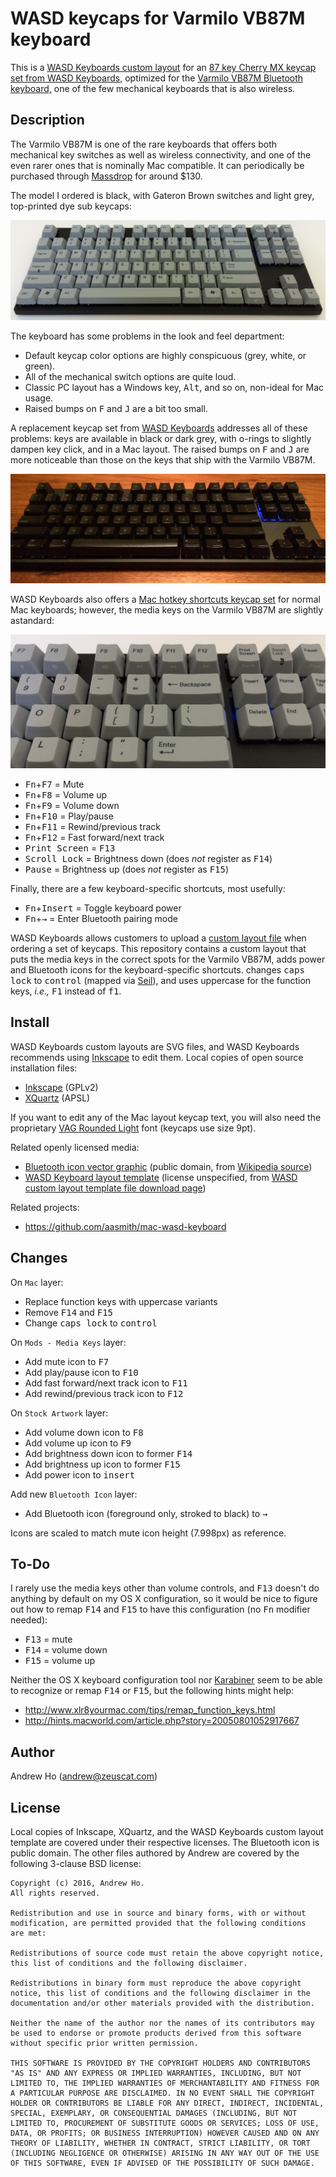 WASD keycaps for Varmilo VB87M keyboard
=======================================

This is a
[WASD Keyboards custom layout](wasd-vb87m-layout.svg)
for an
[87 key Cherry MX keycap set from WASD Keyboards,](http://www.wasdkeyboards.com/index.php/products/keycap-set/87-key-cherry-mx-keycap-set.html)
optimized for the
[Varmilo VB87M Bluetooth keyboard,](https://www.massdrop.com/buy/varmilo-vb87m-bluetooth)
one of the few mechanical keyboards that is also wireless.

Description
-----------

The Varmilo VB87M is one of the rare keyboards that offers both
mechanical key switches as well as wireless connectivity, and one of the
even rarer ones that is nominally Mac compatible. It can periodically be
purchased through [Massdrop](https://www.massdrop.com/) for around $130.

The model I ordered is black, with Gateron Brown switches and light
grey, top-printed dye sub keycaps:

![Varmilo VB87M](images/varmilo_vb87m.jpg)

The keyboard has some problems in the look and feel department:

* Default keycap color options are highly conspicuous (grey, white, or green).
* All of the mechanical switch options are quite loud.
* Classic PC layout has a Windows key, <kbd>Alt</kbd>, and so on, non-ideal for Mac usage.
* Raised bumps on <kbd>F</kbd> and <kbd>J</kbd> are a bit too small.

A replacement keycap set from
[WASD Keyboards](http://www.wasdkeyboards.com/)
addresses all of these problems: keys are available in black or dark
grey, with o-rings to slightly dampen key click, and in a Mac layout.
The raised bumps on <kbd>F</kbd> and <kbd>J</kbd> are more noticeable
than those on the keys that ship with the Varmilo VB87M.

![WASD Keyboard keycaps](images/wasd_keycaps.jpg)

WASD Keyboards also offers a
[Mac hotkey shortcuts keycap set](http://www.wasdkeyboards.com/index.php/products/keycap-mod-packs/mac-hotkey-shortcuts-cherry-mx-keycap-set.html)
for normal Mac keyboards; however, the media keys on the Varmilo VB87M
are slightly astandard:

![Varmilo VB87M media keys](images/varmilo_media_keys.jpg)

* <kbd>Fn</kbd>+<kbd>F7</kbd> = Mute
* <kbd>Fn</kbd>+<kbd>F8</kbd> = Volume up
* <kbd>Fn</kbd>+<kbd>F9</kbd> = Volume down
* <kbd>Fn</kbd>+<kbd>F10</kbd> = Play/pause
* <kbd>Fn</kbd>+<kbd>F11</kbd> = Rewind/previous track
* <kbd>Fn</kbd>+<kbd>F12</kbd> = Fast forward/next track
* <kbd>Print Screen</kbd> = <kbd>F13</kbd>
* <kbd>Scroll Lock</kbd> = Brightness down (does _not_ register as <kbd>F14</kbd>)
* <kbd>Pause</kbd> = Brightness up (does _not_ register as <kbd>F15</kbd>)

Finally, there are a few keyboard-specific shortcuts, most usefully:

* <kbd>Fn</kbd>+<kbd>Insert</kbd> = Toggle keyboard power
* <kbd>Fn</kbd>+<kbd>→</kbd> = Enter Bluetooth pairing mode

WASD Keyboards allows customers to upload a
[custom layout file](http://support.wasdkeyboards.com/customer/portal/articles/1518370-creating-a-custom-layout)
when ordering a set of keycaps. This repository contains a custom layout
that puts the media keys in the correct spots for the Varmilo VB87M,
adds power and Bluetooth icons for the keyboard-specific shortcuts.
changes <kbd>caps lock</kbd> to <kbd>control</kbd> (mapped via
[Seil](https://pqrs.org/osx/karabiner/seil.html.en)), and uses uppercase
for the function keys, _i.e.,_ <kbd>F1</kbd> instead of <kbd>f1</kbd>.

Install
-------

WASD Keyboards custom layouts are SVG files, and WASD Keyboards
recommends using [Inkscape](https://inkscape.org/) to edit them.
Local copies of open source installation files:

* [Inkscape](install/Inkscape-0.91-1-x11-10.7-x86_64.dmg) (GPLv2)
* [XQuartz](install/XQuartz-2.7.8.dmg) (APSL)

If you want to edit any of the Mac layout keycap text, you will also
need the proprietary
[VAG Rounded Light](http://www.linotype.com/1562959/vag-rounded-light-product.html)
font (keycaps use size 9pt).

Related openly licensed media:

* [Bluetooth icon vector graphic](Bluetooth_white_tray_icon.svg) (public domain, from [Wikipedia source](https://en.wikipedia.org/wiki/File:Bluetooth_white_tray_icon.svg))
* [WASD Keyboard layout template](wasd-inkscape-104-10.23.2015.svg) (license unspecified, from [WASD custom layout template file download page](http://support.wasdkeyboards.com/customer/portal/kb_article_attachments/67914/original.svg?1445632730))

Related projects:

* https://github.com/aasmith/mac-wasd-keyboard

Changes
-------

On `Mac` layer:

* Replace function keys with uppercase variants
* Remove <kbd>F14</kbd> and <kbd>F15</kbd>
* Change <kbd>caps lock</kbd> to <kbd>control</kbd>

On `Mods - Media Keys` layer:

* Add mute icon to <kbd>F7</kbd>
* Add play/pause icon to <kbd>F10</kbd>
* Add fast forward/next track icon to <kbd>F11</kbd>
* Add rewind/previous track icon to <kbd>F12</kbd>

On `Stock Artwork` layer:

* Add volume down icon to <kbd>F8</kbd>
* Add volume up icon to <kbd>F9</kbd>
* Add brightness down icon to former <kbd>F14</kbd>
* Add brightness up icon to former <kbd>F15</kbd>
* Add power icon to <kbd>insert</kbd>

Add new `Bluetooth Icon` layer:

* Add Bluetooth icon (foreground only, stroked to black) to <kbd>→</kbd>

Icons are scaled to match mute icon height (7.998px) as reference.

To-Do
-----

I rarely use the media keys other than volume controls, and
<kbd>F13</kbd> doesn't do anything by default on my OS X configuration,
so it would be nice to figure out how to remap <kbd>F14</kbd> and
<kbd>F15</kbd> to have this configuration (no <kbd>Fn</kbd> modifier
needed):

* <kbd>F13</kbd> = mute
* <kbd>F14</kbd> = volume down
* <kbd>F15</kbd> = volume up

Neither the OS X keyboard configuration tool nor
[Karabiner](https://pqrs.org/osx/karabiner/)
seem to be able to recognize or remap <kbd>F14</kbd> or <kbd>F15</kbd>,
but the following hints might help:

* http://www.xlr8yourmac.com/tips/remap_function_keys.html
* http://hints.macworld.com/article.php?story=20050801052917667

Author
------

Andrew Ho (<andrew@zeuscat.com>)

License
-------

Local copies of Inkscape, XQuartz, and the WASD Keyboards custom layout
template are covered under their respective licenses. The Bluetooth icon
is public domain. The other files authored by Andrew are covered by the
following 3-clause BSD license:

    Copyright (c) 2016, Andrew Ho.
    All rights reserved.

    Redistribution and use in source and binary forms, with or without
    modification, are permitted provided that the following conditions
    are met:

    Redistributions of source code must retain the above copyright notice,
    this list of conditions and the following disclaimer.

    Redistributions in binary form must reproduce the above copyright
    notice, this list of conditions and the following disclaimer in the
    documentation and/or other materials provided with the distribution.

    Neither the name of the author nor the names of its contributors may
    be used to endorse or promote products derived from this software
    without specific prior written permission.

    THIS SOFTWARE IS PROVIDED BY THE COPYRIGHT HOLDERS AND CONTRIBUTORS
    "AS IS" AND ANY EXPRESS OR IMPLIED WARRANTIES, INCLUDING, BUT NOT
    LIMITED TO, THE IMPLIED WARRANTIES OF MERCHANTABILITY AND FITNESS FOR
    A PARTICULAR PURPOSE ARE DISCLAIMED. IN NO EVENT SHALL THE COPYRIGHT
    HOLDER OR CONTRIBUTORS BE LIABLE FOR ANY DIRECT, INDIRECT, INCIDENTAL,
    SPECIAL, EXEMPLARY, OR CONSEQUENTIAL DAMAGES (INCLUDING, BUT NOT
    LIMITED TO, PROCUREMENT OF SUBSTITUTE GOODS OR SERVICES; LOSS OF USE,
    DATA, OR PROFITS; OR BUSINESS INTERRUPTION) HOWEVER CAUSED AND ON ANY
    THEORY OF LIABILITY, WHETHER IN CONTRACT, STRICT LIABILITY, OR TORT
    (INCLUDING NEGLIGENCE OR OTHERWISE) ARISING IN ANY WAY OUT OF THE USE
    OF THIS SOFTWARE, EVEN IF ADVISED OF THE POSSIBILITY OF SUCH DAMAGE.
